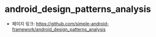 android_design_patterns_analysis
==================================================
- 페이지 링크: https://github.com/simple-android-framework/android_design_patterns_analysis